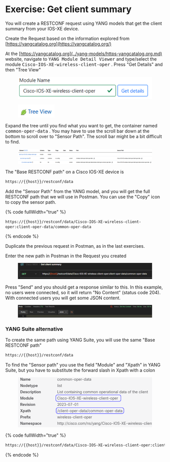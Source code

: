 # Exercise: Get client summary

You will create a RESTCONF request using YANG models that get the client summary from your IOS-XE device.&#x20;

Create the Request based on the information explored from [https://yangcatalog.org](https://yangcatalog.org/)

At the [https://yangcatalog.org](../yang-models/https-yangcatalog.org.md) website, navigate to <kbd>YANG Module Detail Viewer</kbd> and type/select the module <kbd>Cisco-IOS-XE-wireless-client-oper</kbd> . Press "Get Details" and then "Tree View"

<figure><img src="../../.gitbook/assets/image (7) (1) (1) (1).png" alt="" width="423"><figcaption></figcaption></figure>

<figure><img src="../../.gitbook/assets/image (80).png" alt="" width="116"><figcaption></figcaption></figure>

Expand the tree until you find what you want to get, the container named <kbd>common-oper-data</kbd> . You may have to use the scroll bar down at the bottom to scroll over to "Sensor Path". The scroll bar might be a bit difficult to find.

<div data-full-width="true"><figure><img src="../../.gitbook/assets/image (8) (1) (1) (1).png" alt=""><figcaption></figcaption></figure></div>

The "Base RESTCONF path" on a Cisco IOS-XE device is

```html
https://{{host}}/restconf/data
```

Add the "Sensor Path" from the YANG model, and you will get the full RESTCONF path that we will use in Postman. You can use the "Copy" icon to copy the sensor path.

{% code fullWidth="true" %}
```
https://{{host}}/restconf/data/Cisco-IOS-XE-wireless-client-oper:client-oper-data/common-oper-data
```
{% endcode %}

Duplicate the previous request in Postman, as in the last exercises.

Enter the new path in Postman in the Request you created

<figure><img src="../../.gitbook/assets/image (9) (1) (1) (1).png" alt=""><figcaption></figcaption></figure>

Press "Send" and you should get a response similar to this. In this example, no users were connected, so it will return "No Content" (status code 204). With connected users you will get some JSON content.

<div data-full-width="true"><figure><img src="../../.gitbook/assets/image (10) (1) (1) (1).png" alt=""><figcaption></figcaption></figure></div>

### YANG Suite alternative

To create the same path using YANG Suite, you will use the same "Base RESTCONF path"

```html
https://{{host}}/restconf/data
```

To find the "Sensor path" you use the field "Module" and "Xpath" in YANG Suite, but you have to substitute the forward slash in Xpath with a colon

<figure><img src="../../.gitbook/assets/image (86).png" alt=""><figcaption></figcaption></figure>

{% code fullWidth="true" %}
```html
https://{{host}}/restconf/data/Cisco-IOS-XE-wireless-client-oper:client-oper-data/common-oper-data
```
{% endcode %}

